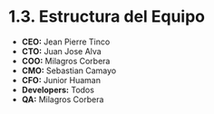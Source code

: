 # 1.3. Estructura del Equipo

* **CEO:** Jean Pierre Tinco
* **CTO:** Juan Jose Alva
* **COO:** Milagros Corbera
* **CMO:** Sebastian Camayo
* **CFO:** Junior Huaman 
* **Developers:** Todos
* **QA:** Milagros Corbera